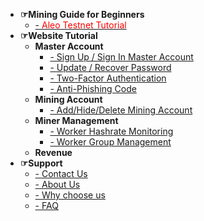 - **☞Mining Guide for Beginners**
  - [- <font color=red>Aleo Testnet Tutorial</font>](en/_document/aleo_testnet.md)
- **☞Website Tutorial**
  - **Master Account**
    - [- Sign Up / Sign In Master Account](en/_document/account_login.md)
    - [- Update / Recover Password](en/_document/reset_passwd.md)
    - [- Two-Factor Authentication](en/_document/mfa_authentication.md)
    - [- Anti-Phishing Code](en/_document/fish_code.md)
  - **Mining Account**
    - [- Add/Hide/Delete Mining Account](en/_document/miner_account.md)
  - **Miner Management**
    - [- Worker Hashrate Monitoring](en/_document/miner_hashrate.md)
    - [- Worker Group Management](en/_document/miner_group.md)
  - **Revenue**
- **☞Support**
  - [- Contact Us](en/_document/contact_us.md)
  - [- About Us](en/_document/about_us.md)
  - [- Why choose us](en/_document/our_advantage.md)
  - [- FAQ](en/_document/q_and_a.md)

